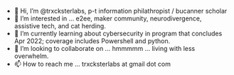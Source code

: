 - 👋 Hi, I’m @trxcksterlabs, p-t information philathropist / bucanner scholar
- 👀 I’m interested in ... e2ee, maker community, neurodivergence, assistive tech, and cat herding.
- 🌱 I’m currently learning about cybersecurity in program that concludes Apr 2022; coverage includes Powershell and python.
- 💞️ I’m looking to collaborate on ... hmmmmm ... living with less overwhelm.
- 📫 How to reach me ... trxcksterlabs at gmail dot com

<!---
trxcksterlabs/trxcksterlabs is a ✨ special ✨ repository because its `README.md` (this file) appears on your GitHub profile.
You can click the Preview link to take a look at your changes.
--->
